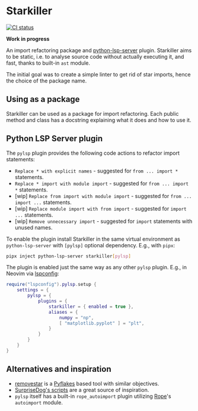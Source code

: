 # Starkiller

[![CI status](https://github.com/kompoth/starkiller/actions/workflows/ci.yaml/badge.svg)](https://github.com/kompoth/starkiller/actions)

**Work in progress**

An import refactoring package and [python-lsp-server](https://github.com/python-lsp/python-lsp-server) plugin.
Starkiller aims to be static, i.e. to analyse source code without actually executing it, and fast, thanks to built-in
`ast` module.

The initial goal was to create a simple linter to get rid of star imports, hence the choice of the package name.

## Using as a package

Starkiller can be used as a package for import refactoring. Each public method and class has a docstring explaining
what it does and how to use it.

## Python LSP Server plugin

The `pylsp` plugin provides the following code actions to refactor import statements:

- `Replace * with explicit names` - suggested for `from ... import *` statements. 
- `Replace * import with module import` - suggested for `from ... import *` statements. 
- [wip] `Replace from import with module import` - suggested for `from ... import ...` statements.
- [wip] `Replace module import with from import` - suggested for `import ...` statements.
- [wip] `Remove unnecessary import` - suggested for `import` statements with unused names. 

To enable the plugin install Starkiller in the same virtual environment as `python-lsp-server` with `[pylsp]` optional
dependency. E.g., with `pipx`: 

```bash
pipx inject python-lsp-server starkiller[pylsp]
```

The plugin is enabled just the same way as any other `pylsp` plugin. E.g., in Neovim via
[lspconfig](https://github.com/neovim/nvim-lspconfig):

```lua
require("lspconfig").pylsp.setup {
    settings = {
        pylsp = {
            plugins = {
                starkiller = { enabled = true },
                aliases = {
                    numpy = "np",
                    [ "matplotlib.pyplot" ] = "plt",
                }
            }
        }
    }
}
```

## Alternatives and inspiration

- [removestar](https://www.asmeurer.com/removestar/) is a [Pyflakes](https://github.com/PyCQA/pyflakes) based tool with
similar objectives.
- [SurpriseDog's scripts](https://github.com/SurpriseDog/Star-Wrangler) are a great source of inspiration.
- `pylsp` itself has a built-in `rope_autoimport` plugin utilizing [Rope](https://github.com/python-rope/rope)'s
`autoimport` module.
